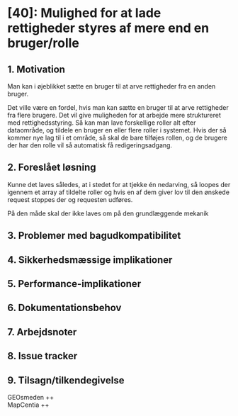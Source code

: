 # [40]: Mulighed for at lade rettigheder styres af mere end en bruger/rolle
## 1. Motivation

Man kan i øjeblikket sætte en bruger til at arve rettigheder fra en anden bruger. 

Det ville være en fordel, hvis man kan sætte en bruger til at arve rettigheder fra flere brugere. Det vil give muligheden for at arbejde mere struktureret med rettighedsstyring. Så kan man lave forskellige roller alt efter dataområde, og tildele en bruger en eller flere roller i systemet. Hvis der så kommer nye lag til i et område, så skal de bare tilføjes rollen, og de brugere der har den rolle vil så automatisk få redigeringsadgang.

## 2. Foreslået løsning
Kunne det laves således, at i stedet for at tjekke én nedarving, så loopes der igennem et array af tildelte roller og hvis en af dem giver lov til den ønskede request stoppes der og requesten udføres.   

På den måde skal der ikke laves om på den grundlæggende mekanik

## 3. Problemer med bagudkompatibilitet

## 4. Sikkerhedsmæssige implikationer

## 5. Performance-implikationer

## 6. Dokumentationsbehov

## 7. Arbejdsnoter

## 8. Issue tracker  

## 9. Tilsagn/tilkendegivelse
GEOsmeden ++  
MapCentia ++  
